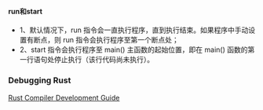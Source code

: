 #### run和start
* 1、默认情况下，run 指令会一直执行程序，直到执行结束。如果程序中手动设置有断点，则 run 指令会执行程序至第一个断点处；
* 2、start 指令会执行程序至 main() 主函数的起始位置，即在 main() 函数的第一行语句处停止执行（该行代码尚未执行）。

### Debugging Rust
[Rust Compiler Development Guide](https://rustc-dev-guide.rust-lang.org/debugging-support-in-rustc.html)
